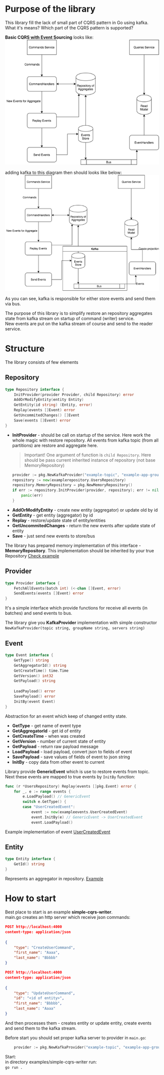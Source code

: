 # Purpose of the library

This library fill the lack of small part of CQRS pattern in Go using kafka.  
What it's means? Which part of the CQRS pattern is supported?

**Basic CQRS with Event Sourcing** looks like:  
![Basic CQRS](images/basic_cqrs.png)

adding kafka to this diagram then should looks like below:  
![Basic Kafka CQRS](images/basic_kafka_cqrs.png)

As you can see, kafka is responsible for either store events and send them via bus.

The purpose of this library is to simplify restore an repository aggregates state from kafka stream on startup of command (writer) service.  
New events are put on the kafka stream of course and send to the reader service.  

# Structure
The library consists of few elements

## Repository
```go
type Repository interface {
	InitProvider(provider Provider, child Repository) error
	AddOrModifyEntity(entity Entity)
	GetEntity(id string) (Entity, error)
	Replay(events []Event) error
	GetUncommitedChanges() []Event
	Save(events []Event) error
}
```

* **InitProvider** - should be call on startup of the service. Here work the whole magic with restore repository. All events from kafka topic (from all partitions) are restore and aggregate here.
    > Important! One argument of function is `child Repository`. Here should be pass current inherited instance of repository (not base MemoryRepository)
    ```go
    provider := pkg.NewKafkaProvider("example-topic", "example-app-group", "192.168.1.151:9092")
	repository := new(examplerepository.UsersRepository)
	repository.MemoryRepository = pkg.NewMemoryRepository()
	if err := repository.InitProvider(provider, repository); err != nil {
		panic(err)
	}
    ```
* **AddOrModifyEntity** - create new entity (aggregator) or update old by id
* **GetEntity** - get entity (aggregator) by id
* **Replay** - restore/update state of entity/entities 
* **GetUncommitedChanges** - return the new events after update state of entity
* **Save** - just send new events to store/bus

The library has prepared memory implementation of this interface - **MemoryRepository**. This implementation should be inherited by your true Repository [Check example](examples/simple-cqrs-writer/repository/repository.go)

## Provider
```go
type Provider interface {
	FetchAllEvents(batch int) (<-chan []Event, error)
	SendEvents(events []Event) error
}
```

It's a simple interface which provide functions for receive all events (in batches) and send events to bus.

The library give you **KafkaProvider** implementation with simple constructor `NewKafkaProvider(topic string, groupName string, servers string)`

## Event
```go
type Event interface {
	GetType() string
	GetAggregatorId() string
	GetCreateTime() time.Time
	GetVersion() int32
	GetPayload() string

	LoadPayload() error
	SavePayload() error
	InitBy(event Event)
}
```

Abstraction for an event which keep of changed entity state.
* **GetType** - get name of event type
* **GetAggregatorId** - get id of entity
* **GetCreateTime** - when was created
* **GetVersion** - number of current state of entity
* **GetPayload** - return raw payload message
* **LoadPayload** - load payload, convert json to fields of event
* **SavePayload** - save values of fields of event to json string
* **InitBy** - copy data from other event to current

Library provide **GenericEvent** which is use to restore events from topic. Next these events are mapped to true events by `InitBy` function:
```go
func (r *UsersRepository) Replay(events []pkg.Event) error {
	for _, e := range events {
		e.LoadPayload() // GenericEvent
		switch e.GetType() {
		case "UserCreatedEvent":
			event := new(exampleevents.UserCreatedEvent)
			event.InitBy(e) // GenericEvent -> UserCreatedEvent
			event.LoadPayload()
```

Example implementation of event [UserCreatedEvent](examples/simple-cqrs-writer/events/user_created_event.go)

## Entity
```go
type Entity interface {
	GetId() string
}
```

Represents an aggregator in repository. [Example](examples/simple-cqrs-writer/repository/user.go)

# How to start

Best place to start is an example **simple-cqrs-writer**.  
main.go creates an http server which receive json commands:
```json
POST http://localhost:4000
content-type: application/json

{
    "type": "CreateUserCommand",
    "first_name": "Aaaa",
    "last_name": "Bbbbb"
}
```    

```json
POST http://localhost:4000
content-type: application/json

{
    "type": "UpdateUserCommand",
    "id": "<id of entity>",
    "first_name": "Bbbbb",
    "last_name": "Aaaa"
}
```

And then processes them - creates entity or update entity, create events and send them to the kafka stream.

Before start you should set proper kafka server to provider in `main.go`:
```go
    provider := pkg.NewKafkaProvider("example-topic", "example-app-group", "<server>)
```

Start:  
in directory examples/simple-cqrs-writer run:  
`go run .` 